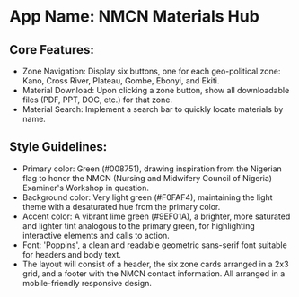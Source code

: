 # **App Name**: NMCN Materials Hub

## Core Features:

- Zone Navigation: Display six buttons, one for each geo-political zone: Kano, Cross River, Plateau, Gombe, Ebonyi, and Ekiti.
- Material Download: Upon clicking a zone button, show all downloadable files (PDF, PPT, DOC, etc.) for that zone.
- Material Search: Implement a search bar to quickly locate materials by name.

## Style Guidelines:

- Primary color: Green (#008751), drawing inspiration from the Nigerian flag to honor the NMCN (Nursing and Midwifery Council of Nigeria) Examiner's Workshop in question.
- Background color: Very light green (#F0FAF4), maintaining the light theme with a desaturated hue from the primary color.
- Accent color: A vibrant lime green (#9EF01A), a brighter, more saturated and lighter tint analogous to the primary green, for highlighting interactive elements and calls to action.
- Font: 'Poppins', a clean and readable geometric sans-serif font suitable for headers and body text.
- The layout will consist of a header, the six zone cards arranged in a 2x3 grid, and a footer with the NMCN contact information. All arranged in a mobile-friendly responsive design.